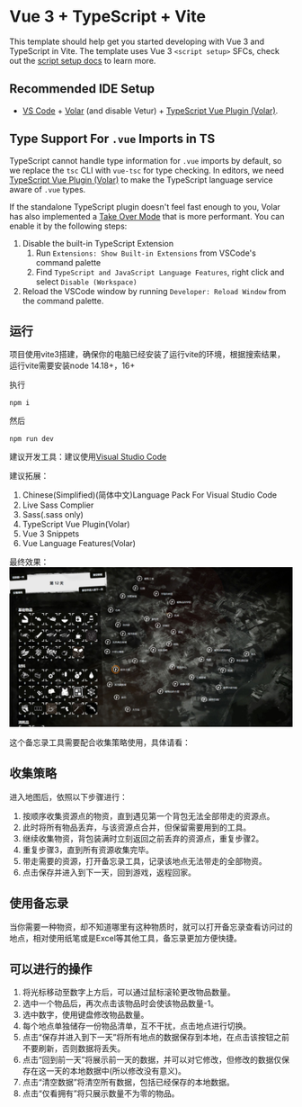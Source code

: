 # Vue 3 + TypeScript + Vite

This template should help get you started developing with Vue 3 and TypeScript in Vite. The template uses Vue 3 `<script setup>` SFCs, check out the [script setup docs](https://v3.vuejs.org/api/sfc-script-setup.html#sfc-script-setup) to learn more.

## Recommended IDE Setup

- [VS Code](https://code.visualstudio.com/) + [Volar](https://marketplace.visualstudio.com/items?itemName=Vue.volar) (and disable Vetur) + [TypeScript Vue Plugin (Volar)](https://marketplace.visualstudio.com/items?itemName=Vue.vscode-typescript-vue-plugin).

## Type Support For `.vue` Imports in TS

TypeScript cannot handle type information for `.vue` imports by default, so we replace the `tsc` CLI with `vue-tsc` for type checking. In editors, we need [TypeScript Vue Plugin (Volar)](https://marketplace.visualstudio.com/items?itemName=Vue.vscode-typescript-vue-plugin) to make the TypeScript language service aware of `.vue` types.

If the standalone TypeScript plugin doesn't feel fast enough to you, Volar has also implemented a [Take Over Mode](https://github.com/johnsoncodehk/volar/discussions/471#discussioncomment-1361669) that is more performant. You can enable it by the following steps:

1. Disable the built-in TypeScript Extension
   1. Run `Extensions: Show Built-in Extensions` from VSCode's command palette
   2. Find `TypeScript and JavaScript Language Features`, right click and select `Disable (Workspace)`
2. Reload the VSCode window by running `Developer: Reload Window` from the command palette.
## 运行
项目使用vite3搭建，确保你的电脑已经安装了运行vite的环境，根据搜索结果，运行vite需要安装node 14.18+，16+

执行
```
npm i
```
然后
```
npm run dev
```
建议开发工具：建议使用[Visual Studio Code](https://code.visualstudio.com/)

建议拓展：
1. Chinese(Simplified)(简体中文)Language Pack For Visual Studio Code
2. Live Sass Complier
3. Sass(.sass only)
4. TypeScript Vue Plugin(Volar)
5. Vue 3 Snippets
6. Vue Language Features(Volar)

最终效果：
![image](https://github.com/unyzhq/Memoranduml-for-This-War-Of-Mine/blob/main/public/%E7%A4%BA%E4%BE%8B.png)

这个备忘录工具需要配合收集策略使用，具体请看：
## 收集策略
进入地图后，依照以下步骤进行：
1. 按顺序收集资源点的物资，直到遇见第一个背包无法全部带走的资源点。
2. 此时将所有物品丢弃，与该资源点合并，但保留需要用到的工具。
3. 继续收集物资，背包装满时立刻返回之前丢弃的资源点，重复步骤2。
4. 重复步骤3，直到所有资源收集完毕。
5. 带走需要的资源，打开备忘录工具，记录该地点无法带走的全部物资。
6. 点击保存并进入到下一天，回到游戏，返程回家。
## 使用备忘录
当你需要一种物资，却不知道哪里有这种物质时，就可以打开备忘录查看访问过的地点，相对使用纸笔或是Excel等其他工具，备忘录更加方便快捷。
## 可以进行的操作
1. 将光标移动至数字上方后，可以通过鼠标滚轮更改物品数量。
2. 选中一个物品后，再次点击该物品时会使该物品数量-1。
3. 选中数字，使用键盘修改物品数量。
4. 每个地点单独储存一份物品清单，互不干扰，点击地点进行切换。
5. 点击“保存并进入到下一天”将所有地点的数据保存到本地，在点击该按钮之前不要刷新，否则数据将丢失。
6. 点击“回到前一天”将展示前一天的数据，并可以对它修改，但修改的数据仅保存在这一天的本地数据中(所以修改没有意义)。
7. 点击“清空数据”将清空所有数据，包括已经保存的本地数据。
8. 点击“仅看拥有”将只展示数量不为零的物品。